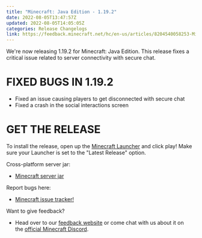 ```yaml
---
title: "Minecraft: Java Edition - 1.19.2"
date: 2022-08-05T13:47:57Z
updated: 2022-08-05T14:05:05Z
categories: Release Changelogs
link: https://feedback.minecraft.net/hc/en-us/articles/8204540058253-Minecraft-Java-Edition-1-19-2
---
```


We\'re now releasing 1.19.2 for Minecraft: Java Edition. This release fixes a critical issue related to server connectivity with secure chat.

# FIXED BUGS IN 1.19.2

-   Fixed an issue causing players to get disconnected with secure chat
-   Fixed a crash in the social interactions screen

# GET THE RELEASE

To install the release, open up the [Minecraft Launcher](https://www.minecraft.net/download "https://www.minecraft.net/download") and click play! Make sure your Launcher is set to the \"Latest Release\" option.

Cross-platform server jar:

-   [Minecraft server jar](https://piston-data.mojang.com/v1/objects/f69c284232d7c7580bd89a5a4931c3581eae1378/server.jar "https://piston-data.mojang.com/v1/objects/f69c284232d7c7580bd89a5a4931c3581eae1378/server.jar")

Report bugs here:

-   [Minecraft issue tracker!](https://bugs.mojang.com/projects/MC/summary "https://bugs.mojang.com/projects/MC/summary")

Want to give feedback?

-   Head over to our [feedback website](https://feedback.minecraft.net/ "https://feedback.minecraft.net/") or come chat with us about it on the [official Minecraft Discord](https://discord.gg/Minecraft "https://discord.gg/Minecraft").
